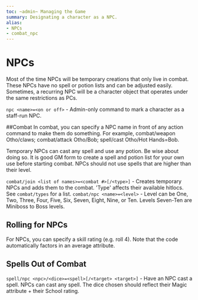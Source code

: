 ```yaml
---
toc: ~admin~ Managing the Game
summary: Designating a character as a NPC.
alias:
- NPCs
- combat_npc
---
```

# NPCs
Most of the time NPCs will be temporary creations that only live in combat. These NPCs have no spell or potion lists and can be adjusted easily. Sometimes, a recurring NPC will be a character object that operates under the same restrictions as PCs.

`npc <name>=<on or off>` - Admin-only command to mark a character as a staff-run NPC.

##Combat
In combat, you can specify a NPC name in front of any action command to make them do something.  For example, combat/weapon Otho/claws; combat/attack Otho/Bob; spell/cast Otho/Hot Hands=Bob.

Temporary NPCs can cast any spell and use any potion. Be wise about doing so. It is good GM form to create a spell and potion list for your own use before starting combat. NPCs should not use spells that are higher than their level.

`combat/join <list of names>=<combat #>[/<type>]` - Creates temporary NPCs and adds them to the combat. 'Type' affects their available hitlocs. See `combat/types` for a list.
`combat/npc <name>=<level>` - Level can be One, Two, Three, Four, Five, Six, Seven, Eight, Nine, or Ten. Levels Seven-Ten are Miniboss to Boss levels.

## Rolling for NPCs

For NPCs, you can specify a skill rating (e.g. roll 4).  Note that the code automatically factors in an average attribute.

## Spells Out of Combat

`spell/npc <npc>/<dice>=<spell>[/<target> <target>]` - Have an NPC cast a spell. NPCs can cast any spell. The dice chosen should reflect their Magic attribute + their School rating.
